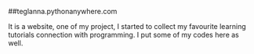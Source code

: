 ##teglanna.pythonanywhere.com

  It is a website, one of my project, I started to collect my favourite learning tutorials connection with programming.
  I put some of my codes here as well.

